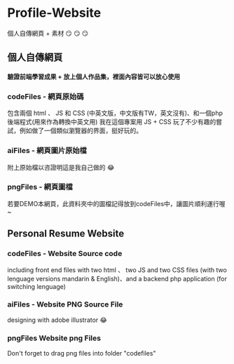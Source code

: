 # Profile-Website
個人自傳網頁 + 素材 :smirk: :smirk: :smirk:

## 個人自傳網頁
#### 驗證前端學習成果 + 放上個人作品集，裡面內容皆可以放心使用

### codeFiles  -  網頁原始碼
包含兩個 html 、 JS 和 CSS (中英文版，中文版有TW，英文沒有)、和一個php後端程式(用來作為轉換中英文用)
我在這個專案用 JS + CSS 玩了不少有趣的嘗試，例如做了一個類似瀏覽器的界面，挺好玩的。

### aiFiles  -  網頁圖片原始檔
附上原始檔以咨證明這是我自己做的 :joy:

### pngFiles  -  網頁圖檔
若要DEMO本網頁，此資料夾中的圖檔記得放到codeFiles中，讓圖片順利運行喔~

## Personal Resume Website

### codeFiles  -  Website Source code
including front end files with two html 、 two JS and two CSS files (with two lenguage versions mandarin & English)、and a backend php application (for switching lenguage)

### aiFiles  -  Website PNG Source File
designing with adobe illustrator  :joy:

### pngFiles Website png Files
Don't forget to drag png files into folder "codefiles"
